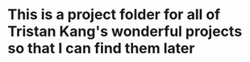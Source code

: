 # This is a project folder for all of Tristan Kang's wonderful projects so that I can find them later
